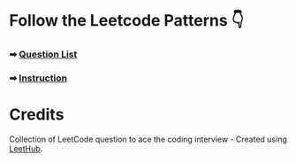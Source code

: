# Follow the Leetcode Patterns 👇

### ➡ [Question List](https://seanprashad.com/leetcode-patterns/)

### ➡ [Instruction](https://github.com/SeanPrashad/leetcode-patterns)

# Credits

Collection of LeetCode question to ace the coding interview - Created using [LeetHub](https://github.com/QasimWani/LeetHub).
